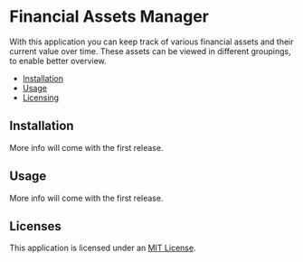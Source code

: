 # Financial Assets Manager
With this application you can keep track of various financial assets and their 
current value over time. These assets can be viewed in different groupings, to 
enable better overview.

* [Installation](#installation)
* [Usage](#usage)
* [Licensing](#licensing)

## Installation
More info will come with the first release.

## Usage
More info will come with the first release.

## Licenses
This application is licensed under an [MIT License][1].


[1]: LICENSE
